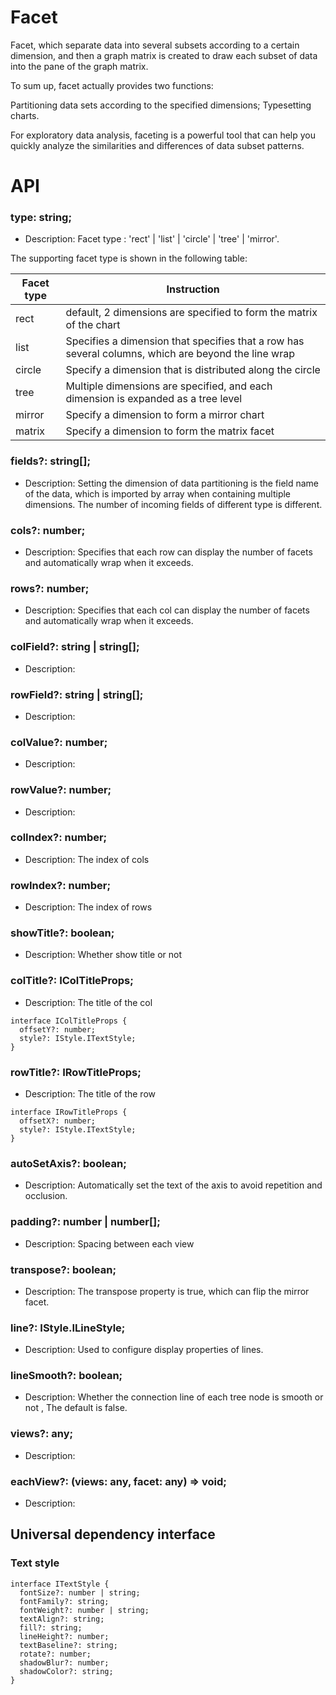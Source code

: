 # Facet

Facet, which separate data into several subsets according to a certain dimension, and then a graph matrix is created to draw each subset of data into the pane of the graph matrix.

To sum up, facet actually provides two functions:

Partitioning data sets according to the specified dimensions;
Typesetting charts.

For exploratory data analysis, faceting is a powerful tool that can help you quickly analyze the similarities and differences of data subset patterns.

# API

### type: string;

- Description: Facet type : 'rect' | 'list' | 'circle' | 'tree' | 'mirror'.

The supporting facet type is shown in the following table:

| Facet type | Instruction                                         |
| --------   | --------------------------------------------------  |
| rect       | default, 2 dimensions are specified to form the matrix of the chart               |
| list       | Specifies a dimension that specifies that a row has several columns, which are beyond the line wrap |
| circle     | Specify a dimension that is distributed along the circle                          |
| tree       | Multiple dimensions are specified, and each dimension is expanded as a tree level |
| mirror     | Specify a dimension to form a mirror chart          |
| matrix     | Specify a dimension to form the matrix facet        |

### fields?: string[];

- Description: Setting the dimension of data partitioning is the field name of the data, which is imported by array when containing multiple dimensions. The number of incoming fields of different type is different.

### cols?: number;

- Description: Specifies that each row can display the number of facets and automatically wrap when it exceeds.

### rows?: number;

- Description: Specifies that each col can display the number of facets and automatically wrap when it exceeds.

### colField?: string | string[];

- Description: 

### rowField?: string | string[];

- Description: 

### colValue?: number;

- Description: 

### rowValue?: number;

- Description: 

### colIndex?: number;

- Description: The index of cols

### rowIndex?: number;

- Description: The index of rows

### showTitle?: boolean;

- Description: Whether show title or not

### colTitle?: IColTitleProps;

- Description: The title of the col

```
interface IColTitleProps {
  offsetY?: number;
  style?: IStyle.ITextStyle;
}
```

### rowTitle?: IRowTitleProps;

- Description: The title of the row

```
interface IRowTitleProps {
  offsetX?: number;
  style?: IStyle.ITextStyle;
}
```

### autoSetAxis?: boolean;

- Description: Automatically set the text of the axis to avoid repetition and occlusion.

### padding?: number | number[];

- Description: Spacing between each view

### transpose?: boolean;

- Description: The transpose property is true, which can flip the mirror facet.

### line?: IStyle.ILineStyle;

- Description: Used to configure display properties of lines.

### lineSmooth?: boolean;

- Description: Whether the connection line of each tree node is smooth or not , The default is false.

### views?: any;

- Description: 

### eachView?: (views: any, facet: any) => void;

- Description: 

## Universal dependency interface

### Text style

```
interface ITextStyle {
  fontSize?: number | string;
  fontFamily?: string;
  fontWeight?: number | string;
  textAlign?: string;
  fill?: string;
  lineHeight?: number;
  textBaseline?: string;
  rotate?: number;
  shadowBlur?: number;
  shadowColor?: string;
}
```
